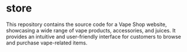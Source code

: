 # store
This repository contains the source code for a Vape Shop website, showcasing a wide range of vape products, accessories, and juices. It provides an intuitive and user-friendly interface for customers to browse and purchase vape-related items.
